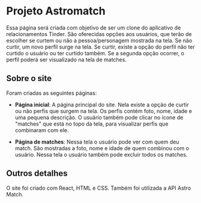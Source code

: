 # Projeto Astromatch

Essa página será criada com objetivo de ser um clone do aplicativo de relacionamentos Tinder.
São oferecidas opções aos usuários, que terão de escolher se curtem ou não a pessoa/personagem mostrada na tela. Se não curtir, um novo perfil surge na tela. Se curtir, existe a opção do perfil não ter curtido o usuário ou ter curtido também. Se a segunda opção ocorrer, o perfil poderá ser visualizado na tela de matches.

## Sobre o site

Foram criadas as seguintes páginas:
- **Página inicial**: A página principal do site. Nela existe a opção de curtir ou não perfis que surgem na tela. Os perfis contém foto, nome, idade e uma pequena descrição. O usuário também pode clicar no ícone de "matches" que está no topo da tela, para visualizar perfis que combinaram com ele.

- **Página de matches**: Nessa tela o usuário pode ver com quem deu match. São mostradas a foto, nome e idade de quem combinou com o usuário. Nessa tela o usuário também pode excluir todos os matches.

## Outros detalhes
O site foi criado com React, HTML e CSS. Também foi utilizada a API Astro Match.